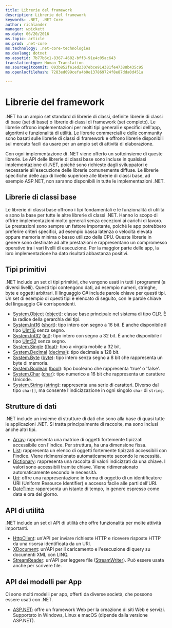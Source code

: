 ```yaml
---
title: Librerie del framework
description: Librerie del framework
keywords: .NET, .NET Core
author: richlander
manager: wpickett
ms.date: 06/20/2016
ms.topic: article
ms.prod: .net-core
ms.technology: .net-core-technologies
ms.devlang: dotnet
ms.assetid: 7b77b6c1-8367-4602-bff3-91e4c05ac643
translationtype: Human Translation
ms.sourcegitcommit: 093b852fe1ed2307ebce914381fe47388b435c95
ms.openlocfilehash: 7283ed099cefa4b0e137869724f8e87dda0d451a

---
```


# <a name="framework-libraries"></a>Librerie del framework

.NET ha un ampio set standard di librerie di classi, definite librerie di classi di base (set di base) o librerie di classi di framework (set completo). Le librerie offrono implementazioni per molti tipi generali e specifici dell'app, algoritmi e funzionalità di utilità. Le librerie commerciali e delle community sono basati sulle librerie di classi di framework e offrono librerie disponibili sul mercato facili da usare per un ampio set di attività di elaborazione.

Con ogni implementazione di .NET viene offerto un sottoinsieme di queste librerie. Le API delle librerie di classi base sono incluse in qualsiasi implementazione di .NET, poiché sono richieste dagli sviluppatori e necessarie all'esecuzione delle librerie comunemente diffuse. Le librerie specifiche delle app di livello superiore alle librerie di classi base, ad esempio ASP.NET, non saranno disponibili in tutte le implementazioni .NET.

## <a name="base-class-libraries"></a>Librerie di classi base

Le librerie di classi base offrono i tipi fondamentali e le funzionalità di utilità e sono la base per tutte le altre librerie di classi .NET. Hanno lo scopo di offrire implementazioni molto generali senza eccezioni ai carichi di lavoro. Le prestazioni sono sempre un fattore importante, poiché le app potrebbero preferire criteri specifici, ad esempio bassa latenza o velocità elevata oppure memoria minima o basso utilizzo della CPU. Queste librerie in genere sono destinate ad alte prestazioni e rappresentano un compromesso operativo tra i vari livelli di esecuzione. Per la maggior parte delle app, la loro implementazione ha dato risultati abbastanza positivi.

## <a name="primitive-types"></a>Tipi primitivi

.NET include un set di tipi primitivi, che vengono usati in tutti i programmi (a diversi livelli). Questi tipi contengono dati, ad esempio numeri, stringhe, byte e oggetti arbitrari. Il linguaggio C# include parole chiave per questi tipi. Un set di esempio di questi tipi è elencato di seguito, con le parole chiave del linguaggio C# corrispondenti.

*   [System.Object](https://msdn.microsoft.com/library/system.object.aspx) ([object](https://msdn.microsoft.com/library/9kkx3h3c.aspx)): classe base principale nel sistema di tipo CLR. È la radice della gerarchia dei tipi.
*   [System.Int16](https://msdn.microsoft.com/library/system.int16.aspx) ([short](https://msdn.microsoft.com/library/ybs77ex4.aspx)): tipo intero con segno a 16 bit. È anche disponibile il tipo [UInt16](https://msdn.microsoft.com/library/system.uint16.aspx) senza segno.
*   [System.Int32](https://msdn.microsoft.com/library/system.int32.aspx) ([int](https://msdn.microsoft.com/library/5kzh1b5w.aspx)): tipo intero con segno a 32 bit. È anche disponibile il tipo [UInt32](https://msdn.microsoft.com/library/x0sksh43.aspx) senza segno.
*   [System.Single](https://msdn.microsoft.com/library/system.single.aspx) ([float](https://msdn.microsoft.com/library/b1e65aza.aspx)): tipo a virgola mobile a 32 bit.
*   [System.Decimal](https://msdn.microsoft.com/library/system.decimal.aspx) ([decimal](https://msdn.microsoft.com/library/364x0z75.aspx)): tipo decimale a 128 bit.
*   [System.Byte](https://msdn.microsoft.com/library/system.byte.aspx) ([byte](https://msdn.microsoft.com/library/5bdb6693.aspx)): tipo intero senza segno a 8 bit che rappresenta un byte di memoria.
*   [System.Boolean](https://msdn.microsoft.com/library/system.boolean.aspx) ([bool](https://msdn.microsoft.com/library/c8f5xwh7.aspx)): tipo booleano che rappresenta 'true' o 'false'.
*   [System.Char](https://msdn.microsoft.com/library/system.char.aspx) ([char](https://msdn.microsoft.com/library/x9h8tsay.aspx)): tipo numerico a 16 bit che rappresenta un carattere Unicode.
*   [System.String](https://msdn.microsoft.com/library/system.string.aspx) ([string](https://msdn.microsoft.com/library/362314fe.aspx)): rappresenta una serie di caratteri. Diverso dal tipo `char[]`, ma consente l'indicizzazione in ogni singolo `char` di `string`.

## <a name="data-structures"></a>Strutture di dati

.NET include un insieme di strutture di dati che sono alla base di quasi tutte le applicazioni .NET. Si tratta principalmente di raccolte, ma sono inclusi anche altri tipi.

*   [Array](https://msdn.microsoft.com/library/system.array.aspx): rappresenta una matrice di oggetti fortemente tipizzati accessibile con l'indice. Per struttura, ha una dimensione fissa.
*   [List](https://msdn.microsoft.com/library/6sh2ey19.aspx): rappresenta un elenco di oggetti fortemente tipizzati accessibili con l'indice. Viene ridimensionato automaticamente secondo le necessità.
*   [Dictionary](https://msdn.microsoft.com/library/xfhwa508.aspx): rappresenta una raccolta di valori indicizzati da una chiave. I valori sono accessibili tramite chiave. Viene ridimensionato automaticamente secondo le necessità.
*   [Uri](https://msdn.microsoft.com/library/system.uri.aspx): offre una rappresentazione in forma di oggetto di un identificatore URI (Uniform Resource Identifier) e accesso facile alle parti dell'URI.
*   [DateTime](https://msdn.microsoft.com/library/system.datetime.aspx): rappresenta un istante di tempo, in genere espresso come data e ora del giorno.

## <a name="utility-apis"></a>API di utilità

.NET include un set di API di utilità che offre funzionalità per molte attività importanti.

*   [HttpClient](https://msdn.microsoft.com/library/system.net.http.httpclient.aspx): un'API per inviare richieste HTTP e ricevere risposte HTTP da una risorsa identificata da un URI.
*   [XDocument](https://msdn.microsoft.com/library/system.xml.linq.xdocument.aspx): un'API per il caricamento e l'esecuzione di query su documenti XML con LINQ.
*   [StreamReader](https://msdn.microsoft.com/library/system.io.streamreader.aspx): un'API per leggere file ([StreamWriter](https://msdn.microsoft.com/library/system.io.stringwriter.aspx)). Può essere usata anche per scrivere file.

## <a name="appmodel-apis"></a>API dei modelli per App

Ci sono molti modelli per app, offerti da diverse società, che possono essere usati con .NET.

*   [ASP.NET](http://asp.net): offre un framework Web per la creazione di siti Web e servizi. Supportato in Windows, Linux e macOS (dipende dalla versione ASP.NET).



<!--HONumber=Nov16_HO1-->


